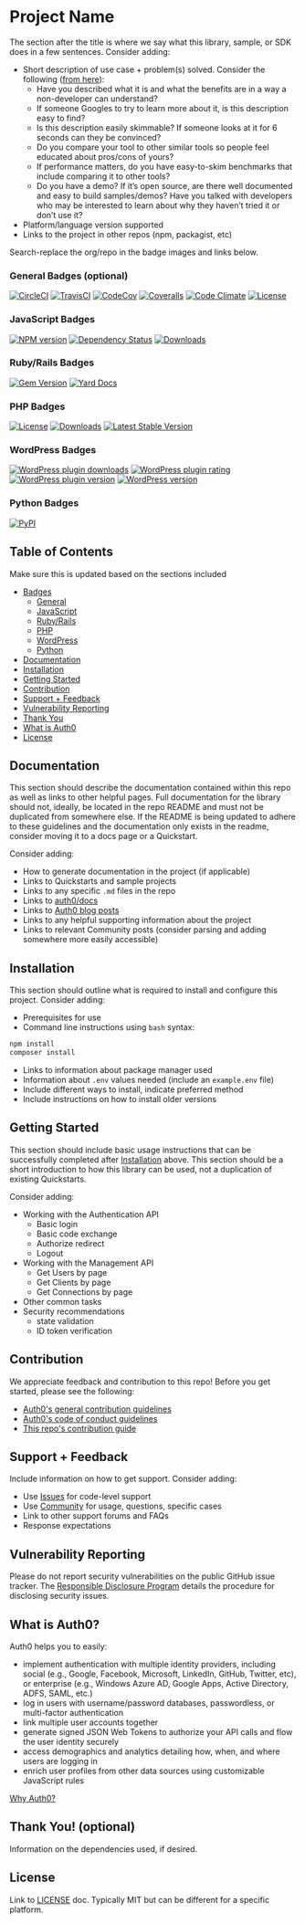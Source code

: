 # Project Name

The section after the title is where we say what this library, sample, or SDK does in a few sentences. Consider adding:

- Short description of use case + problem(s) solved. Consider the following ([from here](https://threadreaderapp.com/thread/921921604140937216.html )):
	- Have you described what it is and what the benefits are in a way a non-developer can understand?
	- If someone Googles to try to learn more about it, is this description easy to find?
	- Is this description easily skimmable? If someone looks at it for 6 seconds can they be convinced?
	- Do you compare your tool to other similar tools so people feel educated about pros/cons of yours?
	- If performance matters, do you have easy-to-skim benchmarks that include comparing it to other tools?
	- Do you have a demo? If it’s open source, are there well documented and easy to build samples/demos?
Have you talked with developers who may be interested to learn about why they haven’t tried it or don’t use it?
- Platform/language version supported
- Links to the project in other repos (npm, packagist, etc)

Search-replace the org/repo in the badge images and links below.

### General Badges (optional)

[![CircleCI](https://img.shields.io/circleci/project/github/auth0/open-source-template.svg?style=flat-square)](https://circleci.com/gh/auth0/open-source-template/tree/master)
[![TravisCI](https://travis-ci.org/auth0/open-source-template.png)](https://travis-ci.org/auth0/open-source-template)
[![CodeCov](https://img.shields.io/codecov/c/github/auth0/open-source-template/v3.svg?style=flat-square)](https://codecov.io/github/auth0/open-source-template)
[![Coveralls](https://coveralls.io/repos/auth0/open-source-template/badge.svg?branch=master)](https://coveralls.io/r/auth0/open-source-template?branch=master)
[![Code Climate](https://codeclimate.com/github/auth0/open-source-template/badges/gpa.svg)](https://codeclimate.com/github/auth0/open-source-template)
[![License](http://img.shields.io/:license-mit-blue.svg?style=flat)](http://doge.mit-license.org)

### JavaScript Badges

[![NPM version](https://img.shields.io/npm/v/open-source-template.svg?style=flat-square)](https://npmjs.org/package/open-source-template)
[![Dependency Status](https://david-dm.org/auth0/open-source-template/status.svg?style=flat-square)](https://david-dm.org/auth0/open-source-template)
[![Downloads](https://img.shields.io/npm/dm/auth0-open-source-template.svg?style=flat-square)](https://npmjs.org/package/auth0-open-source-template)

### Ruby/Rails Badges

[![Gem Version](https://badge.fury.io/rb/auth0-open-source-template.svg)](http://badge.fury.io/rb/auth0-open-source-template)
[![Yard Docs](http://img.shields.io/badge/yard-docs-blue.svg)](http://www.rubydoc.info/github/auth0/open-source-template/master/frames)

### PHP Badges

[![License](https://poser.pugx.org/auth0/open-source-template/license)](https://packagist.org/packages/auth0/open-source-template)
[![Downloads](https://poser.pugx.org/auth0/open-source-template/downloads)](https://packagist.org/packages/auth0/open-source-template)
[![Latest Stable Version](https://poser.pugx.org/auth0/open-source-template/v/stable)](https://packagist.org/packages/auth0/open-source-template)

### WordPress Badges

[![WordPress plugin downloads](https://img.shields.io/wordpress/plugin/dt/auth0-open-source-template.svg)](https://wordpress.org/plugins/auth0-open-source-template/)
[![WordPress plugin rating](https://img.shields.io/wordpress/plugin/r/auth0-open-source-template.svg)](https://wordpress.org/plugins/auth0-open-source-template/)
[![WordPress plugin version](https://img.shields.io/wordpress/plugin/v/auth0-open-source-template.svg)](https://wordpress.org/plugins/auth0-open-source-template/)
[![WordPress version](https://img.shields.io/wordpress/v/auth0-open-source-template.svg)](https://wordpress.org/plugins/auth0-open-source-template/)

### Python Badges

[![PyPI](https://img.shields.io/pypi/v/auth0-open-source-template.svg)](https://pypi.org/project/auth0-open-source-template/)

## Table of Contents

Make sure this is updated based on the sections included

- [Badges](#general-badges)
	- [General](#general-badges)
	- [JavaScript](#javascript-badges)
	- [Ruby/Rails](#ruby-rails-badges)
 	- [PHP](#php-badges)
 	- [WordPress](#wordpress-badges)
 	- [Python](#python-badges)
- [Documentation](#documentation)
- [Installation](#installation)
- [Getting Started](#getting-started)
- [Contribution](#contribution)
- [Support + Feedback](#support--feedback)
- [Vulnerability Reporting](#vulnerability-reporting)
- [Thank You](#thank-you)
- [What is Auth0](#what-is-auth0)
- [License](#license)

## Documentation

This section should describe the documentation contained within this repo as well as links to other helpful pages. Full documentation for the library should not, ideally, be located in the repo README and must not be duplicated from somewhere else. If the README is being updated to adhere to these guidelines and the documentation only exists in the readme, consider moving it to a docs page or a Quickstart.

Consider adding:

- How to generate documentation in the project (if applicable)
- Links to Quickstarts and sample projects
- Links to any specific `.md` files in the repo
- Links to [auth0/docs](https://auth0.com/docs/)
- Links to [Auth0 blog posts](https://auth0.com/blog/tech/)
- Links to any helpful supporting information about the project
- Links to relevant Community posts (consider parsing and adding somewhere more easily accessible)

## Installation

This section should outline what is required to install and configure this project. Consider adding:

- Prerequisites for use
- Command line instructions using `bash` syntax:

```bash
npm install
composer install
```

- Links to information about package manager used
- Information about `.env` values needed (include an `example.env` file)
- Include different ways to install, indicate preferred method
- Include instructions on how to install older versions

## Getting Started

This section should include basic usage instructions that can be successfully completed after [Installation](#installation) above. This section should be a short introduction to how this library can be used, not a duplication of existing Quickstarts.

Consider adding:

- Working with the Authentication API
	- Basic login
	- Basic code exchange
	- Authorize redirect
	- Logout
- Working with the Management API
	- Get Users by page
	- Get Clients by page
	- Get Connections by page
- Other common tasks
- Security recommendations
	- state validation
	- ID token verification

## Contribution

We appreciate feedback and contribution to this repo! Before you get started, please see the following:

- [Auth0's general contribution guidelines](https://github.com/auth0/open-source-template/blob/master/GENERAL-CONTRIBUTING.md)
- [Auth0's code of conduct guidelines](https://github.com/auth0/open-source-template/blob/master/CODE-OF-CONDUCT.md)
- [This repo's contribution guide](CONTRIBUTING.md)

## Support + Feedback

Include information on how to get support. Consider adding:

- Use [Issues](https://github.com/auth0/open-source-template/issues) for code-level support
- Use [Community](https://community.auth0.com/) for usage, questions, specific cases
- Link to other support forums and FAQs
- Response expectations

## Vulnerability Reporting

Please do not report security vulnerabilities on the public GitHub issue tracker. The [Responsible Disclosure Program](https://auth0.com/whitehat) details the procedure for disclosing security issues.

## What is Auth0?

Auth0 helps you to easily:

- implement authentication with multiple identity providers, including social (e.g., Google, Facebook, Microsoft, LinkedIn, GitHub, Twitter, etc), or enterprise (e.g., Windows Azure AD, Google Apps, Active Directory, ADFS, SAML, etc.)
- log in users with username/password databases, passwordless, or multi-factor authentication
- link multiple user accounts together
- generate signed JSON Web Tokens to authorize your API calls and flow the user identity securely
- access demographics and analytics detailing how, when, and where users are logging in
- enrich user profiles from other data sources using customizable JavaScript rules

[Why Auth0?](https://auth0.com/why-auth0)

## Thank You! (optional)

Information on the dependencies used, if desired.

## License

Link to [LICENSE](LICENSE) doc. Typically MIT but can be different for a specific platform.
